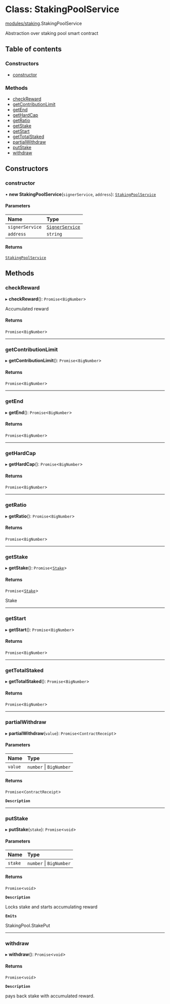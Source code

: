 # Class: StakingPoolService

[modules/staking](../modules/modules_staking.md).StakingPoolService

Abstraction over staking pool smart contract

## Table of contents

### Constructors

- [constructor](modules_staking.StakingPoolService.md#constructor)

### Methods

- [checkReward](modules_staking.StakingPoolService.md#checkreward)
- [getContributionLimit](modules_staking.StakingPoolService.md#getcontributionlimit)
- [getEnd](modules_staking.StakingPoolService.md#getend)
- [getHardCap](modules_staking.StakingPoolService.md#gethardcap)
- [getRatio](modules_staking.StakingPoolService.md#getratio)
- [getStake](modules_staking.StakingPoolService.md#getstake)
- [getStart](modules_staking.StakingPoolService.md#getstart)
- [getTotalStaked](modules_staking.StakingPoolService.md#gettotalstaked)
- [partialWithdraw](modules_staking.StakingPoolService.md#partialwithdraw)
- [putStake](modules_staking.StakingPoolService.md#putstake)
- [withdraw](modules_staking.StakingPoolService.md#withdraw)

## Constructors

### constructor

• **new StakingPoolService**(`signerService`, `address`): [`StakingPoolService`](modules_staking.StakingPoolService.md)

#### Parameters

| Name | Type |
| :------ | :------ |
| `signerService` | [`SignerService`](modules_signer.SignerService.md) |
| `address` | `string` |

#### Returns

[`StakingPoolService`](modules_staking.StakingPoolService.md)

## Methods

### checkReward

▸ **checkReward**(): `Promise`\<`BigNumber`\>

Accumulated reward

#### Returns

`Promise`\<`BigNumber`\>

___

### getContributionLimit

▸ **getContributionLimit**(): `Promise`\<`BigNumber`\>

#### Returns

`Promise`\<`BigNumber`\>

___

### getEnd

▸ **getEnd**(): `Promise`\<`BigNumber`\>

#### Returns

`Promise`\<`BigNumber`\>

___

### getHardCap

▸ **getHardCap**(): `Promise`\<`BigNumber`\>

#### Returns

`Promise`\<`BigNumber`\>

___

### getRatio

▸ **getRatio**(): `Promise`\<`BigNumber`\>

#### Returns

`Promise`\<`BigNumber`\>

___

### getStake

▸ **getStake**(): `Promise`\<[`Stake`](../modules/modules_staking.md#stake)\>

#### Returns

`Promise`\<[`Stake`](../modules/modules_staking.md#stake)\>

Stake

___

### getStart

▸ **getStart**(): `Promise`\<`BigNumber`\>

#### Returns

`Promise`\<`BigNumber`\>

___

### getTotalStaked

▸ **getTotalStaked**(): `Promise`\<`BigNumber`\>

#### Returns

`Promise`\<`BigNumber`\>

___

### partialWithdraw

▸ **partialWithdraw**(`value`): `Promise`\<`ContractReceipt`\>

#### Parameters

| Name | Type |
| :------ | :------ |
| `value` | `number` \| `BigNumber` |

#### Returns

`Promise`\<`ContractReceipt`\>

**`Description`**

___

### putStake

▸ **putStake**(`stake`): `Promise`\<`void`\>

#### Parameters

| Name | Type |
| :------ | :------ |
| `stake` | `number` \| `BigNumber` |

#### Returns

`Promise`\<`void`\>

**`Description`**

Locks stake and starts accumulating reward

**`Emits`**

StakingPool.StakePut

___

### withdraw

▸ **withdraw**(): `Promise`\<`void`\>

#### Returns

`Promise`\<`void`\>

**`Description`**

pays back stake with accumulated reward.
